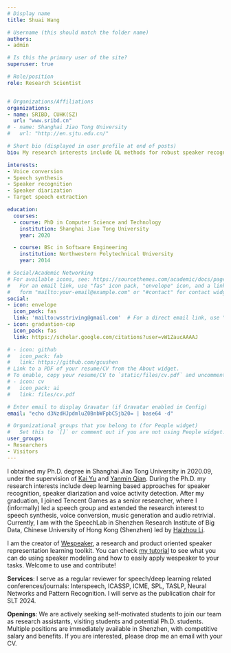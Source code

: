 ```yaml
---
# Display name
title: Shuai Wang

# Username (this should match the folder name)
authors:
- admin

# Is this the primary user of the site?
superuser: true

# Role/position
role: Research Scientist


# Organizations/Affiliations
organizations:
- name: SRIBD, CUHK(SZ)
  url: "www.sribd.cn"
# - name: Shanghai Jiao Tong University
#   url: "http://en.sjtu.edu.cn/"

# Short bio (displayed in user profile at end of posts)
bio: My research interests include DL methods for robust speaker recognition

interests:
- Voice conversion
- Speech synthesis
- Speaker recognition
- Speaker diarization
- Target speech extraction

education:
  courses:
  - course: PhD in Computer Science and Technology
    institution: Shanghai Jiao Tong University
    year: 2020

  - course: BSc in Software Engineering
    institution: Northwestern Polytechnical University
    year: 2014

# Social/Academic Networking
# For available icons, see: https://sourcethemes.com/academic/docs/page-builder/#icons
#   For an email link, use "fas" icon pack, "envelope" icon, and a link in the
#   form "mailto:your-email@example.com" or "#contact" for contact widget.
social:
- icon: envelope
  icon_pack: fas
  link: 'mailto:wsstriving@gmail.com'  # For a direct email link, use "mailto:test@example.org".
- icon: graduation-cap
  icon_pack: fas
  link: https://scholar.google.com/citations?user=vW1ZaucAAAAJ

# - icon: github
#   icon_pack: fab
#   link: https://github.com/gcushen
# Link to a PDF of your resume/CV from the About widget.
# To enable, copy your resume/CV to `static/files/cv.pdf` and uncomment the lines below.
# - icon: cv
#   icon_pack: ai
#   link: files/cv.pdf

# Enter email to display Gravatar (if Gravatar enabled in Config)
email: "echo d3NzdHJpdmluZ0BnbWFpbC5jb20= | base64 -d"

# Organizational groups that you belong to (for People widget)
#   Set this to `[]` or comment out if you are not using People widget.
user_groups:
- Researchers
- Visitors
---
```


I obtained my Ph.D. degree in Shanghai Jiao Tong University in 2020.09, under the supervision of [Kai Yu](https://speechlab.sjtu.edu.cn/members/kai_yu) and [Yanmin Qian](https://speechlab.sjtu.edu.cn/members/yanmin_qian). During the Ph.D. my research interests include deep learning based approaches for speaker recognition, speaker diarization and voice activity detection. After my graduation, I joined Tencent Games as a senior researcher, where I (informally) led a speech group and extended the research interest to speech synthesis, voice conversion, music generation and audio retrivial. Currently, I am with the SpeechLab in Shenzhen Research Institute of Big Data, Chinese University of Hong Kong (Shenzhen) led by [Haizhou Li](https://colips.org/~eleliha/).

I am the creator of [Wespeaker](https://github.com/wenet-e2e/wespeaker/), a research and product oriented speaker representation learning toolkit. You can check [my tutorial](file:///home/shuai/%E4%B8%8B%E8%BD%BD/ncmmsc_slides_shuai.pdf) to see what you can do using speaker modeling and how to easily apply wespeaker to your tasks. Welcome to use and contribute!

**Services**:
I serve as a regular reviewer for speech/deep learning related conferences/journals: Interspeech, ICASSP, ICME, SPL, TASLP, Neural Networks and Pattern Recognition.
I will serve as the publication chair for SLT 2024.

**Openings**:
We are actively seeking self-motivated students to join our team as research assistants, visiting students and potential Ph.D. students. Multiple positions are immediately available in Shenzhen, with competitive salary and benefits. If you are interested, please drop me an email with your CV. 
